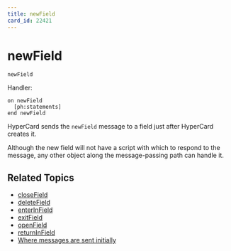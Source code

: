 ```yaml
---
title: newField
card_id: 22421
---
```


# newField

```
newField
```

Handler:

```
on newField
  [ph:statements]
end newField
```

HyperCard sends the `newField` message to a field just after HyperCard creates it.

Although the new field will not have a script with which to respond to the message, any other object along the message-passing path can handle it.


## Related Topics

* [closeField](/HyperTalkReference/systemmessages/closeField)
* [deleteField](/HyperTalkReference/systemmessages/deleteField)
* [enterInField](/HyperTalkReference/commands/enterInField)
* [exitField](/HyperTalkReference/systemmessages/exitField)
* [openField](/HyperTalkReference/systemmessages/openField)
* [returnInField](/HyperTalkReference/commands/returnInField)
* [Where messages are sent initially](/HyperTalkReference/systemmessages/Where-messages-are-sent-initially)
